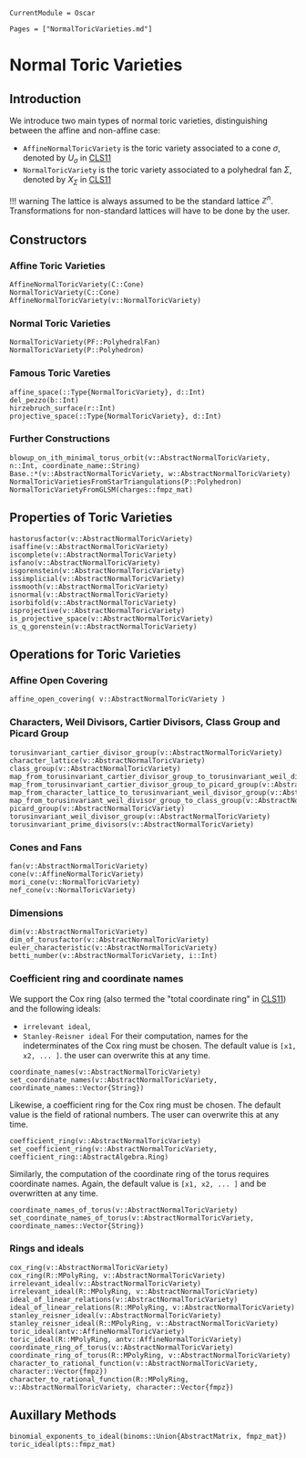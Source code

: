 ```@meta
CurrentModule = Oscar
```

```@contents
Pages = ["NormalToricVarieties.md"]
```

# Normal Toric Varieties

## Introduction

We introduce two main types of normal toric varieties, distinguishing between
the affine and non-affine case:
- `AffineNormalToricVariety` is the toric variety associated to a cone $\sigma$, denoted by $U_{\sigma}$ in [CLS11](@cite)
- `NormalToricVariety` is the toric variety associated to a polyhedral fan $\Sigma$, denoted by $X_{\Sigma}$ in [CLS11](@cite)

!!! warning
    The lattice is always assumed to be the standard lattice $\mathbb{Z}^n$.
    Transformations for non-standard lattices will have to be done by the user.


## Constructors

### Affine Toric Varieties

```@docs
AffineNormalToricVariety(C::Cone)
NormalToricVariety(C::Cone)
AffineNormalToricVariety(v::NormalToricVariety)
```

### Normal Toric Varieties

```@docs
NormalToricVariety(PF::PolyhedralFan)
NormalToricVariety(P::Polyhedron)
```

### Famous Toric Vareties

```@docs
affine_space(::Type{NormalToricVariety}, d::Int)
del_pezzo(b::Int)
hirzebruch_surface(r::Int)
projective_space(::Type{NormalToricVariety}, d::Int)
```

### Further Constructions

```@docs
blowup_on_ith_minimal_torus_orbit(v::AbstractNormalToricVariety, n::Int, coordinate_name::String)
Base.:*(v::AbstractNormalToricVariety, w::AbstractNormalToricVariety)
NormalToricVarietiesFromStarTriangulations(P::Polyhedron)
NormalToricVarietyFromGLSM(charges::fmpz_mat)
```


## Properties of Toric Varieties

```@docs
hastorusfactor(v::AbstractNormalToricVariety)
isaffine(v::AbstractNormalToricVariety)
iscomplete(v::AbstractNormalToricVariety)
isfano(v::AbstractNormalToricVariety)
isgorenstein(v::AbstractNormalToricVariety)
issimplicial(v::AbstractNormalToricVariety)
issmooth(v::AbstractNormalToricVariety)
isnormal(v::AbstractNormalToricVariety)
isorbifold(v::AbstractNormalToricVariety)
isprojective(v::AbstractNormalToricVariety)
is_projective_space(v::AbstractNormalToricVariety)
is_q_gorenstein(v::AbstractNormalToricVariety)
```


## Operations for Toric Varieties

### Affine Open Covering

```@docs
affine_open_covering( v::AbstractNormalToricVariety )
```

### Characters, Weil Divisors, Cartier Divisors, Class Group and Picard Group

```@docs
torusinvariant_cartier_divisor_group(v::AbstractNormalToricVariety)
character_lattice(v::AbstractNormalToricVariety)
class_group(v::AbstractNormalToricVariety)
map_from_torusinvariant_cartier_divisor_group_to_torusinvariant_weil_divisor_group(v::AbstractNormalToricVariety)
map_from_torusinvariant_cartier_divisor_group_to_picard_group(v::AbstractNormalToricVariety)
map_from_character_lattice_to_torusinvariant_weil_divisor_group(v::AbstractNormalToricVariety)
map_from_torusinvariant_weil_divisor_group_to_class_group(v::AbstractNormalToricVariety)
picard_group(v::AbstractNormalToricVariety)
torusinvariant_weil_divisor_group(v::AbstractNormalToricVariety)
torusinvariant_prime_divisors(v::AbstractNormalToricVariety)
```

### Cones and Fans

```@docs
fan(v::AbstractNormalToricVariety)
cone(v::AffineNormalToricVariety)
mori_cone(v::NormalToricVariety)
nef_cone(v::NormalToricVariety)
```

### Dimensions

```@docs
dim(v::AbstractNormalToricVariety)
dim_of_torusfactor(v::AbstractNormalToricVariety)
euler_characteristic(v::AbstractNormalToricVariety)
betti_number(v::AbstractNormalToricVariety, i::Int)
```

### Coefficient ring and coordinate names

We support the Cox ring (also termed the "total coordinate ring" in [CLS11](@cite)) and the following ideals:
- `irrelevant ideal`,
- `Stanley-Reisner ideal`
For their computation, names for the indeterminates of the Cox ring must be chosen.
The default value is `[x1, x2, ... ]`. the user can overwrite this at any time.

```@docs
coordinate_names(v::AbstractNormalToricVariety)
set_coordinate_names(v::AbstractNormalToricVariety, coordinate_names::Vector{String})
```

Likewise, a coefficient ring for the Cox ring must be chosen. The default value is 
the field of rational numbers. The user can overwrite this at any time.

```@docs
coefficient_ring(v::AbstractNormalToricVariety)
set_coefficient_ring(v::AbstractNormalToricVariety, coefficient_ring::AbstractAlgebra.Ring)
```

Similarly, the computation of the coordinate ring of the torus requires coordinate names.
Again, the default value is `[x1, x2, ... ]` and be overwritten at any time.

```@docs
coordinate_names_of_torus(v::AbstractNormalToricVariety)
set_coordinate_names_of_torus(v::AbstractNormalToricVariety, coordinate_names::Vector{String})
```


### Rings and ideals

```@docs
cox_ring(v::AbstractNormalToricVariety)
cox_ring(R::MPolyRing, v::AbstractNormalToricVariety)
irrelevant_ideal(v::AbstractNormalToricVariety)
irrelevant_ideal(R::MPolyRing, v::AbstractNormalToricVariety)
ideal_of_linear_relations(v::AbstractNormalToricVariety)
ideal_of_linear_relations(R::MPolyRing, v::AbstractNormalToricVariety)
stanley_reisner_ideal(v::AbstractNormalToricVariety)
stanley_reisner_ideal(R::MPolyRing, v::AbstractNormalToricVariety)
toric_ideal(antv::AffineNormalToricVariety)
toric_ideal(R::MPolyRing, antv::AffineNormalToricVariety)
coordinate_ring_of_torus(v::AbstractNormalToricVariety)
coordinate_ring_of_torus(R::MPolyRing, v::AbstractNormalToricVariety)
character_to_rational_function(v::AbstractNormalToricVariety, character::Vector{fmpz})
character_to_rational_function(R::MPolyRing, v::AbstractNormalToricVariety, character::Vector{fmpz})
```

## Auxillary Methods

```@docs
binomial_exponents_to_ideal(binoms::Union{AbstractMatrix, fmpz_mat})
toric_ideal(pts::fmpz_mat)
```
